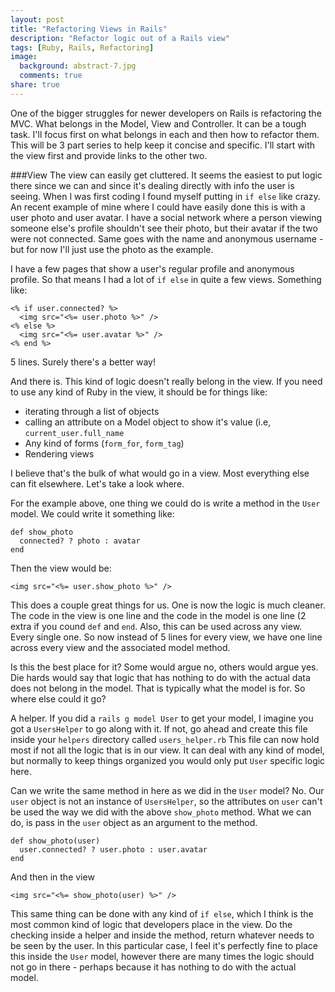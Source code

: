 ```yaml
---
layout: post
title: "Refactoring Views in Rails"
description: "Refactor logic out of a Rails view"
tags: [Ruby, Rails, Refactoring]
image:
  background: abstract-7.jpg
  comments: true
share: true
---
```


One of the bigger struggles for newer developers on Rails is refactoring the MVC. What belongs in the Model, View and Controller. It can be a tough task. I'll focus first on what belongs in each and then how to refactor them. This will be 3 part series to help keep it concise and specific. I'll start with the view first and provide links to the other two.

###View
The view can easily get cluttered. It seems the easiest to put logic there since we can and since it's dealing directly with info the user is seeing. When I was first coding I found myself putting in `if else` like crazy. An recent example of mine where I could have easily done this is with a user photo and user avatar. I have a social network where a person viewing someone else's profile shouldn't see their photo, but their avatar if the two were not connected. Same goes with the name and anonymous username - but for now I'll just use the photo as the example.

I have a few pages that show a user's regular profile and anonymous profile. So that means I had a lot of `if else` in quite a few views. Something like:

	<% if user.connected? %>
	  <img src="<%= user.photo %>" />
	<% else %>
	  <img src="<%= user.avatar %>" />
	<% end %>
	
5 lines. Surely there's a better way!

And there is. This kind of logic doesn't really belong in the view. If you need to use any kind of Ruby in the view, it should be for things like:

* iterating through a list of objects
* calling an attribute on a Model object to show it's value (i.e, `current_user.full_name`
* Any kind of forms (`form_for`, `form_tag`)
* Rendering views

I believe that's the bulk of what would go in a view. Most everything else can fit elsewhere. Let's take a look where.

For the example above, one thing we could do is write a method in the `User` model. We could write it something like:

	def show_photo
	  connected? ? photo : avatar
	end
	
Then the view would be:
	
	<img src="<%= user.show_photo %>" />
	
This does a couple great things for us. One is now the logic is much cleaner. The code in the view is one line and the code in the model is one line (2 extra if you cound `def` and `end`. Also, this can be used across any view. Every single one. So now instead of 5 lines for every view, we have one line across every view and the associated model method.

Is this the best place for it? Some would argue no, others would argue yes. Die hards would say that logic that has nothing to do with the actual data does not belong in the model. That is typically what the model is for. So where else could it go?

A helper. If you did a `rails g model User` to get your model, I imagine you got a `UsersHelper` to go along with it. If not, go ahead and create this file inside your `helpers` directory called `users_helper.rb` This file can now hold most if not all the logic that is in our view. It can deal with any kind of model, but normally to keep things organized you would only put `User` specific logic here.

Can we write the same method in here as we did in the `User` model? No. Our `user` object is not an instance of `UsersHelper`, so the attributes on `user` can't be used the way we did with the above `show_photo` method. What we can do, is pass in the `user` object as an argument to the method.

	def show_photo(user)
	  user.connected? ? user.photo : user.avatar
	end
	
And then in the view
	
	<img src="<%= show_photo(user) %>" />
	
This same thing can be done with any kind of `if else`, which I think is the most common kind of logic that developers place in the view. Do the checking inside a helper and inside the method, return whatever needs to be seen by the user. In this particular case, I feel it's perfectly fine to place this inside the `User` model, however there are many times the logic should not go in there - perhaps because it has nothing to do with the actual model. 